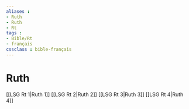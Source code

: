 ```yaml
---
aliases : 
- Ruth
- Ruth
- Rt
tags : 
- Bible/Rt
- français
cssclass : bible-français
---
```


# Ruth

[[LSG Rt 1|Ruth 1]]
[[LSG Rt 2|Ruth 2]]
[[LSG Rt 3|Ruth 3]]
[[LSG Rt 4|Ruth 4]]
